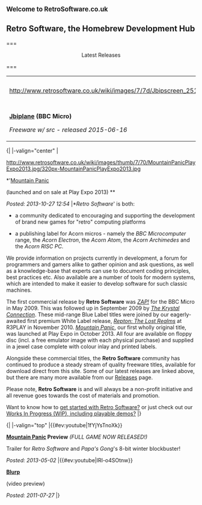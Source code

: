 <big>**Welcome to RetroSoftware.co.uk**</big>

## Retro Software, the Homebrew Development Hub

===

<center>
Latest Releases

</center>
===

<table>
<tbody>
<tr class="odd">
<td><div class="floatleft">
<p><span class="plainlinks"><a href="http://www.retrosoftware.co.uk/wiki/index.php/Jbiplane"><a href="http://www.retrosoftware.co.uk/wiki/images/7/7d/Jbipscreen_251200.jpg" class="uri">http://www.retrosoftware.co.uk/wiki/images/7/7d/Jbipscreen_251200.jpg</a></a></span></p>
</div></td>
<td><div class="center">
<p><span class="plainlinks"><a href="http://www.retrosoftware.co.uk/castleraider"><a href="http://www.retrosoftware.co.uk/wiki/images/3/32/2014-11-30-action-resized.png" class="uri">http://www.retrosoftware.co.uk/wiki/images/3/32/2014-11-30-action-resized.png</a></a></span></p>
</div></td>
<td><div class="floatright">
<p><span class="plainlinks"><a href="http://www.retrosoftware.co.uk/mountainpanic"><a href="http://www.retrosoftware.co.uk/wiki/images/thumb/9/9a/MountainPanicLoadingScreen.png/251px-MountainPanicLoadingScreen.png" class="uri">http://www.retrosoftware.co.uk/wiki/images/thumb/9/9a/MountainPanicLoadingScreen.png/251px-MountainPanicLoadingScreen.png</a></a></span></p>
</div></td>
</tr>
<tr class="even">
<td><p><strong><a href="Jbiplane" class="uri" title="wikilink">Jbiplane</a> (BBC Micro)</strong><br />
<em>Freeware w/ src - released 2015-06-16</em></p></td>
<td><p><strong><a href="Castle_Raider" title="wikilink">Castle Raider</a> (Acorn Electron)</strong><br />
<em>Freeware w/ src - released 2014-12-12</em></p></td>
<td><p><strong><a href="Mountain_Panic" title="wikilink">Mountain Panic</a> (BBC Micro)</strong><br />
<em>Non-profit commercial - released 2013-10-12</em></p></td>
</tr>
</tbody>
</table>

{| |-valign="center" |

<div class="floatleft">
<span class="plainlinks">[<http://www.retrosoftware.co.uk/wiki/images/thumb/7/70/MountainPanicPlayExpo2013.jpg/320px-MountainPanicPlayExpo2013.jpg>](http://www.retrosoftware.co.uk/wiki/index.php/RetroReleases)</span>

</div>
*'[Mountain Panic](RetroReleases "wikilink")
(launched and on sale at Play Expo 2013) **
*Posted: 2013-10-27 12:54* |**Retro Software*' is both:

-   a community dedicated to encouraging and supporting the development of brand new games for "retro" computing platforms
-   a publishing label for Acorn micros - namely the *BBC Microcomputer* range, the *Acorn Electron*, the *Acorn Atom*, the *Acorn Archimedes* and the *Acorn RISC PC*.

We provide information on projects currently in development, a forum for programmers and gamers alike to gather opinion and ask questions, as well as a knowledge-base that experts can use to document coding principles, best practices etc. Also available are a number of tools for modern systems, which are intended to make it easier to develop software for such classic machines.

The first commercial release by **Retro Software** was *[ZAP!](Zap "wikilink")* for the BBC Micro in May 2009. This was followed up in September 2009 by *[The Krystal Connection](The_Krystal_Connection "wikilink")*. These mid-range Blue Label titles were joined by our eagerly-awaited first premium White Label release, *[Repton: The Lost Realms](Repton:_The_Lost_Realms "wikilink")* at R3PLAY in November 2010. *[Mountain Panic](Mountain_Panic "wikilink")*, our first wholly original title, was launched at Play Expo in October 2013. All four are available on floppy disc (incl. a free emulator image with each physical purchase) and supplied in a jewel case complete with colour inlay and printed labels.

Alongside these commercial titles, the **Retro Software** community has continued to produce a steady stream of quality freeware titles, available for download direct from this site. Some of our latest releases are linked above, but there are many more available from our [Releases](RetroReleases "wikilink") page.

Please note, **Retro Software** is and will always be a non-profit initiative and all revenue goes towards the cost of materials and promotion.
Want to know how to [get started with Retro Software?](Faq#How_do_I_get_started_in_this_community.3F "wikilink") or just check out our [Works In Progress (WIP), including playable demos?](ProjectsInDevelopment "wikilink") |}
{| |-valign="top" |{{\#ev:youtube|1fYjYsTnoXk}}                 
**[Mountain Panic](Mountain_Panic "wikilink") Preview** *(FULL GAME NOW RELEASED!)*
Trailer for *Retro Software* and *Papa's Gong*'s 8-bit winter blockbuster!
*Posted: 2013-05-02* |{{\#ev:youtube|lRI-o4SOtnw}}                 
**[Blurp](Blurp "wikilink")**
(video preview)
*Posted: 2011-07-27* |}
